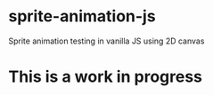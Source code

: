 # sprite-animation-js
Sprite animation testing in vanilla JS using 2D canvas

# This is a work in progress